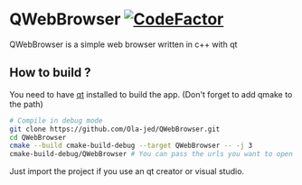 # QWebBrowser  [![CodeFactor](https://www.codefactor.io/repository/github/ola-jed/qwebbrowser/badge)](https://www.codefactor.io/repository/github/ola-jed/qwebbrowser)


QWebBrowser is a simple web browser written in c++ with qt
## How to build ?

You need to have [qt](https://www.qt.io/download-qt-installer) installed  to build the app. (Don't forget to add qmake to the path)

```bash
# Compile in debug mode
git clone https://github.com/Ola-jed/QWebBrowser.git
cd QWebBrowser
cmake --build cmake-build-debug --target QWebBrowser -- -j 3
cmake-build-debug/QWebBrowser # You can pass the urls you want to open
```
Just import the project if you use an qt creator or visual studio.
